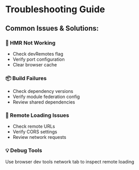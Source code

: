 ---
---

# Troubleshooting Guide

<div class="mt-8">
<h2>Common Issues & Solutions:</h2>

<div class="grid grid-cols-3 gap-6 mt-6">
  <div v-click class="p-4 border rounded">
    <h3>🔄 HMR Not Working</h3>
    <ul class="text-sm mt-2">
      <li>Check devRemotes flag</li>
      <li>Verify port configuration</li>
      <li>Clear browser cache</li>
    </ul>
  </div>

  <div v-click class="p-4 border rounded">
    <h3>📦 Build Failures</h3>
    <ul class="text-sm mt-2">
      <li>Check dependency versions</li>
      <li>Verify module federation config</li>
      <li>Review shared dependencies</li>
    </ul>
  </div>

  <div v-click class="p-4 border rounded">
    <h3>🔌 Remote Loading Issues</h3>
    <ul class="text-sm mt-2">
      <li>Check remote URLs</li>
      <li>Verify CORS settings</li>
      <li>Review network requests</li>
    </ul>
  </div>
</div>

<div v-click class="mt-8 p-4 bg-blue-100 dark:bg-blue-900 rounded">
  <h3>💡 Debug Tools</h3>
  <p>Use browser dev tools network tab to inspect remote loading</p>
</div>
</div>